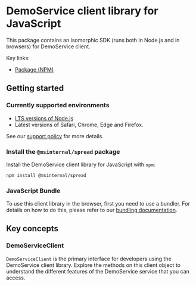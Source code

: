 # DemoService client library for JavaScript

This package contains an isomorphic SDK (runs both in Node.js and in browsers) for DemoService client.



Key links:

- [Package (NPM)](https://www.npmjs.com/package/@msinternal/spread)

## Getting started

### Currently supported environments

- [LTS versions of Node.js](https://github.com/nodejs/release#release-schedule)
- Latest versions of Safari, Chrome, Edge and Firefox.

See our [support policy](https://github.com/Azure/azure-sdk-for-js/blob/main/SUPPORT.md) for more details.


### Install the `@msinternal/spread` package

Install the DemoService client library for JavaScript with `npm`:

```bash
npm install @msinternal/spread
```



### JavaScript Bundle
To use this client library in the browser, first you need to use a bundler. For details on how to do this, please refer to our [bundling documentation](https://aka.ms/AzureSDKBundling).

## Key concepts

### DemoServiceClient

`DemoServiceClient` is the primary interface for developers using the DemoService client library. Explore the methods on this client object to understand the different features of the DemoService service that you can access.

